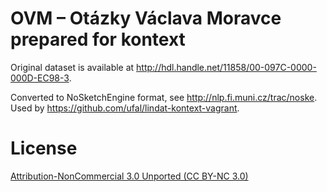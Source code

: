 # OVM – Otázky Václava Moravce prepared for kontext

Original dataset is available at http://hdl.handle.net/11858/00-097C-0000-000D-EC98-3. 

Converted to NoSketchEngine format, see http://nlp.fi.muni.cz/trac/noske. 
Used by https://github.com/ufal/lindat-kontext-vagrant.

# License

[Attribution-NonCommercial 3.0 Unported (CC BY-NC 3.0)](http://creativecommons.org/licenses/by-nc/3.0/)
